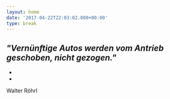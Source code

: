 ```yaml
---
layout: home
date: '2017-04-22T22:03:02.000+00:00'
type: break
---
```



## *"Vernünftige Autos werden vom Antrieb geschoben, nicht gezogen."*

*
*

Walter Röhrl